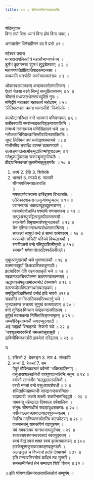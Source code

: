 ```yaml
---
title: ०२ २ श्रीगणपतिमन्त्राक्षरावलिः

---
```


 
श्रीदेव्युवाच  
विना तपो विना ध्यानं विना होमं विना जपम् ।  

अनायासेन विनेशप्रीणनं वद मे प्रभो ॥१॥  

महेश्वर उवाच  
मन्त्राक्षरावलिस्तोत्रं महासौभाग्यवर्धनम् ।  
दुर्लभं दुष्टमनसा सुलभं शुद्धचेतसाम् ॥ २ ॥  
महागणपतिप्रीतिप्रतिपादकमञ्जसा ।  
कथयामि धनश्रोणि कर्णाभ्यामवतंसय ॥ ३ ॥  

ओंकारवलयाकारम् अच्छकल्लोलमालिकम् ।  
ऐक्षवं चेतसा वक्ष्ये सिन्धुं सन्धुक्षितस्वनम् ॥ ४ ॥  
श्रीमन्तं मध्यजलधेरन्तरभ्युदितं नुमः ।  
मणिद्वीपं महाकायं महाकल्पं महोदयम् ॥ ५॥  
'प्रीतिमादधता धाम्ना धाम्नामीशे 'किशोरके ।  

कल्पोद्यानस्थितं वन्दे भास्वन्तं मणिमण्डपम् ॥ ६॥  
क्लीबस्यापि स्मरोन्मादकारिशृङ्गारशालिनि ।  
तन्मध्ये गणनाथस्य मणिसिंहासनं भजे ॥७॥  
ग्लौकलाभिरिवाच्छाभिस्तीवादिनवशक्तिभिः ।  
जुष्टं लिपिमयं पद्मं धर्माद्याश्रयमाश्रये ॥ ८॥  
गम्भीरमिव तत्राब्धि वसन्तं त्र्यश्रमण्डले ।  
उत्सङ्गगतलक्ष्मीकमुद्यत्तिग्मांशुपाटलम् ॥ ९॥  
गदेक्षुकार्मुकरजा चक्राम्बुजगुणोत्पलैः ।  
ब्रीद्यप्रनिजदन्ता'तुलसीमातुलुङ्गकैः ॥ १० ॥  

1. कायं 2. हेति 3. शिरोरके  
4. भास्वरं 5. मण्डपे 6. सलकी  
श्रीगणपतिमन्त्राक्षरावलिः  
३  
णषष्ठवर्णवाच्यस्य दारिद्यस्य विभञ्जकैः ।  
एतैरेकादशकरानलकुर्वाणमुन्मदम् ॥ ११ ॥  
परानन्दमयं भक्तप्रत्यूहब्यूहनाशनम् ।  
परमार्थप्रबोधाब्धि पश्यामि गणनायकम् ॥ १२ ॥  
तत्पुरःप्रस्फुरद्विल्वमूलपीठसमाश्रयौ।  
रमारमेशौ विमृशाम्यशेषशुभदायकौ ॥ १३ ॥  
येन दक्षिणभागस्थन्यग्रोधतलमाश्रितम् ।  
साकल्पं सायुधं वन्दे तं साम्बं परमेश्वरम् ॥ १४ ॥  
वरसम्भोगरुचिरौं' पश्चिमे पिप्पलाश्रयौ ।  
रमणीयतरौ वन्दे रतिपुष्पशिलीमुखौ ॥ १५॥  
रममाणौ गणेशानोत्तरदिक्फलिनीतले।  

भूभूधरावुदाराभौ भजे भुवनपालकौ ॥ १६ ॥  
वलमानवपुर्यो तिःकडारितककुप्पटीः।  
हृदयादिरगं देवि रङ्गरक्षाकृते भजे ॥ १७ ॥  
रदकाण्डरुचिज्योत्स्ना काशगण्डलवन्मदम् ।  
ऋद्धधाश्लेषकृतामोदमामोदं देवमाश्रये ॥ १८ ॥  
दलत्कपोलविगलन्मधाराबलाहकम् ।  
समृद्धितटिदाश्लिष्टं प्रमोदं हृदि भावये ॥१९॥  
सकान्तिं कान्तिलतिकापरिरब्धतर्नु भजे ।  
भुजप्रकाण्ड सच्छायं सुमुखं कल्पपादपम् ॥ २० ॥  
वन्दे तुन्दिल मिन्धान चन्द्रकन्दलशीतलम् ।  
दुर्मुखं मदनावत्या निर्मितालिङ्गनामृतम् ॥ २१ ॥  
जम्भवैरिकृताभ्यचौँ जगदभ्युदयप्रदौ ।  
अहं मदद्रवौ विनाहतये 'तेजसो श्रये ॥ २२ ॥  
'नवशृङ्गाररुचिरौ नमत्सर्वसुरासुरौ ।  
द्राविणीविघ्नकर्तारौ द्रावयेतां दरिद्रताम् ॥ २३ ॥  

च  
1. रसिको 2. देवमङ्ग 3. शार 4. संच्छायि  
5. सन्धां 6. रेफसां 7. सम  
मेदुरं मौक्तिकासारं वर्षन्तौ 'भक्तिशालिनाम् ।  
वसुधाराशङ्खनिधी वाक्पुष्पाञ्जलिभिः स्तुमः ॥ २४ ॥  
वर्षन्तौ रत्नवर्षेण 'वलद्धालातपत्विषौ ।  
वरदौ नमतां वन्दे वसुधापद्मशेवधी ॥ २ ॥  
शमिताधिमहाव्याधीः सान्द्रानन्दकरन्बिताः।  
बाह्मयादीः कलये शक्तीः शक्तीनामभिवृद्धये ॥ २६ ॥  
नामवन्तु महेन्द्राद्या दिक्पाला दर्पशालिनः ।  
संनुमः श्रीगणाधीशं सवाहायुधशक्तयः ॥ २७ ॥  
नवीनपल्लवच्छायादायादवपुरुज्ज्वलम् ।  
मेदस्वि मदनिष्यन्दस्रोतरिव कटकोटरम् ॥ २८ ॥  
पजमानतनुं यागरूपिणं यज्ञपूरुषम् ।  
यमं यमवतामयं यत्नभाजामदुर्लभम् ॥ २९ ॥  
स्वारस्यपरमानन्दस्वरूपं स्वयमुद्गतम् ।  
स्वयं वेद्यं स्वयं शक्तं स्वयं कृत्यत्रयाकरम् ॥ ३०॥  
हारकेयूरमकुटकटकाङ्गदकुण्डलैः ।  
अलङ्कृतं च विघ्नानां हर्तारं देवमाश्रये ॥ ३१ ॥  
इति मन्त्रावलिस्तोत्रं कथितं तव सुन्दरि।  
समस्तमीप्सितं तेन सम्पादय शिवे' शिवम् ॥ ३२ ॥  

॥ इति श्रीगणपतिमन्त्राक्षरावलिस्तोत्रं सम्पूर्णम् ॥  
